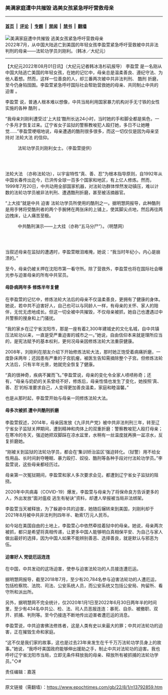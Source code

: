 ### 美满家庭遭中共摧毁 逃美女孩紧急呼吁营救母亲

---

#### [首页](../../../..?n13792859) &nbsp;|&nbsp; [评论](../../../../../epoch-comment?n13792859) &nbsp;|&nbsp; [专题](../../../../../epoch-special?n13792859) &nbsp;|&nbsp; [禁闻](../../../../../epoch-news?n13792859) &nbsp;|&nbsp; [禁书](../../../../../books?n13792859) &nbsp;|&nbsp; [翻墙](https://github.com/gfw-breaker/nogfw/blob/master/README.md?n13792859)


<div><img alt="美满家庭遭中共摧毁 逃美女孩紧急呼吁营救母亲" class="attachment-djy_600_400 size-djy_600_400 wp-post-image" src="https://i.epochtimes.com/assets/uploads/2022/08/id13792869-1-3-e1659315352859.jpg"/>
<div class="caption">
 2022年7月，从中国大陆逃亡到美国的年轻女孩李盈萱紧急呼吁营救被中共非法判刑的母亲——法轮功学员刘刚利。（韩冰／大纪元）
</div></div><hr/><div class="post_content" id="artbody" itemprop="articleBody">
 <!-- article content begin -->
 <p>
  【大纪元2022年08月01日讯】（大纪元记者韩冰洛杉矶报导）
  <ok href="https://www.epochtimes.com/gb/tag/%E6%9D%8E%E7%9B%88%E8%90%B1.html">
   李盈萱
  </ok>
  是一名刚从中国大陆逃亡美国的年轻女孩，在她的记忆中，母亲总是温柔善良、遵纪守法、为他人着想。然而，这样一位善良的人，却三番两次被中共非法判刑、
  <ok href="https://www.epochtimes.com/gb/tag/%E9%85%B7%E5%88%91.html">
   酷刑
  </ok>
  折磨，至今仍身陷囹圄。李盈萱紧急呼吁国际社会帮助营救她的母亲、共同制止中共的
  <ok href="https://www.epochtimes.com/gb/tag/%E8%BF%AB%E5%AE%B3.html">
   迫害
  </ok>
  。
 </p>
 <p>
  <ok href="https://www.epochtimes.com/gb/tag/%E6%9D%8E%E7%9B%88%E8%90%B1.html">
   李盈萱
  </ok>
  说，普通人根本难以想像，中共当局利用国家暴力机构对手无寸铁的女性实施的各种
  <ok href="https://www.epochtimes.com/gb/tag/%E9%85%B7%E5%88%91.html">
   酷刑
  </ok>
  。
 </p>
 <p>
  “我母亲刘刚利遭受过‘上大挂’酷刑长达24小时，当时她的手和脚全都是紫色，一个多月才恢复过来。辽宁省女子监狱的警察教唆犯人殴打她，多日不让她睡觉……”李盈萱哽咽地说，母亲遭遇的酷刑很多很多，而这一切仅仅是因为母亲坚持对
  <ok href="https://www.epochtimes.com/gb/tag/%E6%B3%95%E8%BD%AE%E5%A4%A7%E6%B3%95.html">
   法轮大法
  </ok>
  的信仰。
 </p>
 <figure aria-describedby="caption-attachment-13792933" class="wp-caption aligncenter" id="attachment_13792933" style="width: 500px">
  <ok href="https://i.epochtimes.com/assets/uploads/2022/08/id13792933-2021-11-2-liu-gangli_01.jpg" target="_blank">
   <img alt="" class="wp-image-13792933" src="https://i.epochtimes.com/assets/uploads/2022/08/id13792933-2021-11-2-liu-gangli_01-600x824.jpg"/>
  </ok>
  <br/><figcaption class="wp-caption-text" id="caption-attachment-13792933">
   法轮功学员刘刚利女士。（李盈萱提供）
  </figcaption><br/>
 </figure><br/>
 <p>
  <ok href="https://www.epochtimes.com/gb/tag/%E6%B3%95%E8%BD%AE%E5%A4%A7%E6%B3%95.html">
   法轮大法
  </ok>
  （亦称法轮功），以宇宙特性“真、善、忍”为根本指导原则，自1992年从中国长春传出迄今，已洪传全球一百多个国家和地区，有上亿人修炼。然而，1999年7月20日，中共动用全部国家机器，对法轮功群体悍然发动镇压，难以计数的法轮功学员被非法判刑、遭遇酷刑折磨，甚至被活摘器官。
 </p>
 <p>
  “上大挂”就是中共
  <ok href="https://www.epochtimes.com/gb/tag/%E8%BF%AB%E5%AE%B3.html">
   迫害
  </ok>
  法轮功学员所使用的酷刑之一。据明慧网报导，此种酷刑是用手铐将受酷刑者的两个手腕铐在两张床的上铺上，使其脚尖点地，然后再往两边拽床，让人痛苦至极。
 </p>
 <figure aria-describedby="caption-attachment-13792936" class="wp-caption aligncenter" id="attachment_13792936" style="width: 500px">
  <ok href="https://i.epochtimes.com/assets/uploads/2022/08/id13792936-2005-6-22-wanjia-01.jpg" target="_blank">
   <img alt="" class="wp-image-13792936" src="https://i.epochtimes.com/assets/uploads/2022/08/id13792936-2005-6-22-wanjia-01-600x800.jpg"/>
  </ok>
  <br/><figcaption class="wp-caption-text" id="caption-attachment-13792936">
   中共酷刑演示——上大挂（亦称“五马分尸”）。（明慧网）
  </figcaption><br/>
 </figure><br/>
 <p>
  当叙述母亲在监狱的遭遇时，李盈萱眼泪难掩，她说：“我当时年纪小，内心是崩溃的。”
 </p>
 <p>
  至今，母亲仍被关押在沈阳市第一看守所。除了营救外，李盈萱也将在国际社会曝光参与迫害母亲的所有中共官员。
 </p>
 <h4>
  母卧病两年多 修炼半年复健
 </h4>
 <p>
  在李盈萱的记忆中，修炼法轮大法后的母亲不仅温柔善良，更拥有了健康的身体。她说，若中共不迫害好人，自己也可以与同龄人一样，有母亲的关怀、家人的陪伴，无忧无虑地成长。但这一切全被中共摧毁，不仅母亲被抓，她自己也遭遇过中共警察的搜身和上门骚扰。
 </p>
 <p>
  “我的家乡在辽宁省沈阳市，那是一座有着2,300年建城史的文化名城，自中共镇压法轮功以来，一直是受严重迫害的城市之一。”她说，自由信仰本来就是理所应当的，是宪法赋予的基本权利，更何况母亲因修炼法轮大法重获健康。
 </p>
 <p>
  2008年，刘刚利在朋友介绍下开始修炼法轮大法，那时她正饱受着病痛折磨，一度卧床两年；还因患有严重的子宫肌瘤，被医生告知需摘除整个子宫。但修炼法轮大法后，只有半年光景，她就完全恢复了健康。
 </p>
 <p>
  “真的很神奇，疾病不翼而飞。”李盈萱说，母亲的变化令全家人啧啧称奇；还有，“母亲与奶奶的关系曾经不好，修炼后，母亲性情也发生了变化，她按照‘真、善、忍’的标准要求自己，人变得更加善良温柔，家庭和睦温馨。”
 </p>
 <p>
  也是从那时起，李盈萱开始与母亲一同修炼法轮大法。
 </p>
 <h4>
  母多次被抓 遭中共酷刑折磨
 </h4>
 <p>
  李盈萱叙述，2014年，母亲因发放《九评共产党》被中共非法判刑三年，转至辽宁省女子监狱关押期间，遭到精神和肉体上的双重折磨：警察教唆犯人殴打母亲；在寒冷的冬天，强迫她把双脚踩在凉水盆里，水稍有一丝温度就再换一盆凉水，反复折磨她。
 </p>
 <p>
  “刚被关到监狱的法轮功学员，都会在‘集训矫治监区’强迫转化。（狱警）用不给女性用品、长时间剥夺睡眠、暴力殴打、奴役、酷刑等各种手段对付法轮功学员。”李盈萱说，这些母亲都经历过。
 </p>
 <p>
  母亲第一次冤狱期间，李盈萱和家人多次要求会见，都遭到辽宁省女子监狱的阻挠。
 </p>
 <p>
  2020年中共病毒（COVID-19）爆发，李盈萱与母亲为了将保命良方告诉更多的人，外出发放“面对瘟疫 逃生有秘诀”资料，却遭人举报被当局非法绑架。
 </p>
 <p>
  李盈萱当天被释放，为了躲避中共的迫害，她随后辗转来到美国，刘刚利却于2021年8月被中共非法判刑四年半、勒索1万元人民币。
 </p>
 <p>
  如今站在美国自由的土地上，李盈萱心中依然牵挂着狱中的母亲。她说，母亲两次被抓，都只是希望将真相传递，让更多中国人能够明白真相保平安、为自己与家人做出最好的选择，因为中国人如果不能辨别善恶、选择善良，就是默认与邪恶为伍。
 </p>
 <h4>
  迫害好人 党徒厄运连连
 </h4>
 <p>
  在中国，中共发动的这场迫害，使参与迫害法轮功的人员接连遭厄运。
 </p>
 <p>
  据明慧网报导，截至2018年7月，至少有20,784名参与迫害法轮功的人遭厄运，包括检察院、法院、司法、公安系统人员，而公安系统又包括公安局、拘留所、看守所和派出所。
 </p>
 <p>
  另外，据明慧网不完全统计，仅2020年1月1日至2022年6月30日两年半的时间里，至少有434名中共公、检、法、司人员恶报连连：暴死、自杀、被撤职、双开、抓捕、判刑等。至今仍接连不断地传出迫害者遭厄运的消息。
 </p>
 <p>
  李盈萱说，中共迫害佛法修炼者，这是人类有史以来最大的罪；中共对法轮功的迫害，正在摧毁生命和家庭。
 </p>
 <p>
  “这不仅是我们家的故事，这也是过去23年来发生在千千万万法轮功学员身上的故事。”她说，“我呼吁美国政府能够伸出援助之手，制止中共对法轮功的迫害。我也呼吁辽宁省沈阳市当局，立即无条件释放我的母亲、释放所有被抓捕的法轮功学员。”◇#
 </p>
 <p>
  责任编辑：嘉莲
 </p>
 <!-- article content end -->
 <div id="below_article_ad">
 </div>
</div>


---

原文链接（需翻墙）：https://www.epochtimes.com/gb/22/8/1/n13792859.htm